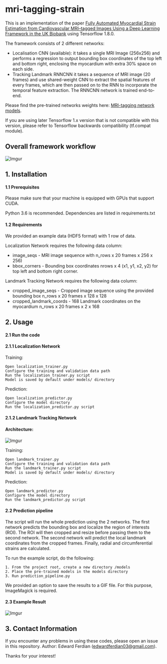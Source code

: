 # mri-tagging-strain

This is an implementation of the paper [Fully Automated Myocardial Strain Estimation from Cardiovascular MRI–tagged Images Using a Deep Learning Framework in the UK Biobank](https://pubs.rsna.org/doi/10.1148/ryct.2020190032) using Tensorflow 1.8.0. 

The framework consists of 2 different networks:
- Localisation CNN (available): it takes a single MRI Image (256x256) and performs a regression to output bounding box coordinates of the top left and bottom right, enclosing the myocardium with extra 30% space on each side.
- Tracking Landmark RNNCNN it takes a sequence of MRI image (20 frames) and use shared-weight CNN to extract the spatial features of every frames, which are then passed on to the RNN to incorporate the temporal feature extraction. The RNNCNN network is trained end-to-end.

Please find the pre-trained networks weights here:
[MRI-tagging network models](https://auckland.figshare.com/collections/Fully_Automated_Myocardial_Strain_Estimation_from_Cardiovascular_MRI_tagged_Images_Using_a_Deep_Learning_Framework_in_the_UK_Biobank/4962155).

If you are using later Tensorflow 1.x version that is not compatible with this version, please refer to Tensorflow backwards compatibility (tf.compat module). 

 
## Overall framework workflow
![Imgur](https://i.imgur.com/HNS3uRB.png)


## 1. Installation
#### 1.1 Prerequisites
Please make sure that your machine is equipped with GPUs that support CUDA.

Python 3.6 is recommended. Dependencies are listed in requirements.txt

#### 1.2 Requirements
We provided an example data (HDF5 format) with 1 row of data.

Localization Network requires the following data column: 
- image_seqs - MRI image sequence with n_rows x 20 frames x 256 x 256)
- bbox_corners -  Bounding box coordinates nrows x 4 (x1, y1, x2, y2) for top left and bottom right corner.

Landmark Tracking Network requires the following data column:
- cropped_image_seqs - Cropped image sequence using the provided bounding box n_rows x 20 frames x 128 x 128
- cropped_landmark_coords - 168 Landmark coordinates on the myocardium n_rows x 20 frames x 2 x 168

## 2. Usage

#### 2.1 Run the code

#### 2.1.1 Localization Network
Training:

    Open localization_trainer.py
    Configure the training and validation data path
    Run the localization_trainer.py script
    Model is saved by default under models/ directory

Prediction:
    
    Open localization_predictor.py
    Configure the model directory
    Run the localization_predictor.py script

#### 2.1.2 Landmark Tracking Network

#### Architecture:
![Imgur](https://i.imgur.com/15QjrWI.png)

Training:

    Open landmark_trainer.py
    Configure the training and validation data path
    Run the landmark_trainer.py script
    Model is saved by default under models/ directory

Prediction:

    Open landmark_predictor.py
    Configure the model directory
    Run the landmark_predictor.py script

#### 2.2 Prediction pipeline

The script will run the whole prediction using the 2 networks. The first network predicts the bounding box and localize the region of interests (ROI).
The ROI will then cropped and resize before passing them to the second network. The second network will predict the local landmark coordinates from the cropped frames.
Finally, radial and circumferential strains are calculated.

To run the example script, do the following:
    
    1. From the project root, create a new directory /models
    2. Place the pre-trained models in the models directory
    3. Run prediction_pipeline.py

We provided an option to save the results to a GIF file. For this purpose, ImageMagick is required.

#### 2.3 Example Result

![Imgur](https://i.imgur.com/gyenhs4.gif)

## 3. Contact Information

If you encounter any problems in using these codes, please open an issue in this repository.
Author: Edward Ferdian (edwardferdian03@gmail.com).

Thanks for your interest!
